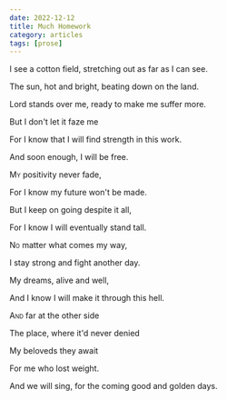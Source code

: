 ```yaml
---
date: 2022-12-12
title: Much Homework
category: articles
tags: [prose]
---
```




<span style="font-variant:small-caps">I</span> see a cotton field, stretching out as far as I can see.

The sun, hot and bright, beating down on the land.

Lord stands over me, ready to make me suffer more.

But I don't let it faze me

For I know that I will find strength in this work.

And soon enough, I will be free.

<span style="font-variant:small-caps">My</span> positivity never fade,

For I know my future won't be made.

But I keep on going despite it all,

For I know I will eventually stand tall.

<span style="font-variant:small-caps">No</span> matter what comes my way, 

I stay strong and fight another day. 

My dreams, alive and well, 

And I know I will make it through this hell.

<span style="font-variant:small-caps">And</span> far at the other side

The place, where it'd never denied

My beloveds they await

For me who lost weight.

And we will sing, for the coming good and golden days.
    